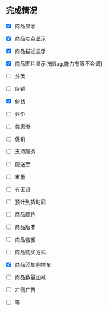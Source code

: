 ## 完成情况

- [x] 商品显示
- [x] 商品卖点显示
- [x] 商品描述显示
- [x] 商品图片显示(有Bug,能力有限不会调)
- [ ] 分类
- [ ] 店铺
- [x] 价钱
- [ ] 评价
- [ ] 优惠券
- [ ] 促销
- [ ] 支持服务
- [ ] 配送至
- [ ] 重量
- [ ] 有无货
- [ ] 预计到货时间
- [ ] 商品颜色
- [ ] 商品版本
- [ ] 商品套餐
- [ ] 商品购买方式
- [x] 商品添加购物车
- [ ] 商品数量加减
- [ ] 左侧广告
- [ ] 等





